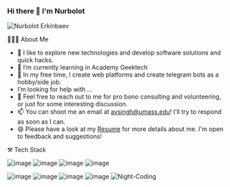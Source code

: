 ### Hi there 👋 I'm Nurbolot


![Nurbolot Erkinbaev](https://user-images.githubusercontent.com/108578199/207243682-11dab3f3-b079-4817-8a75-5279b4273003.png)

👨🏻‍💻  About Me
- 🔭 I like to explore new technologies and develop software solutions and quick hacks.
- 🌱 I’m currently learning in Academy Geektech
- 🤔  In my free time, I create web platforms and create telegram bots as a hobby/side job.
-  I’m looking for help with ...
- 💬 Feel free to reach out to me for pro bono consulting and volunteering, or just for some interesting discussion.
- 📫 You can shoot me an email at avsingh@umass.edu! I'll try to respond as soon as I can.
- 😄 Please have a look at my <a href="https://drive.google.com/file/d/1OXn6lGyzfrYCM4Tf_mR2oI3yKU6R-t43/view?usp=sharing" target="_blank">Resume</a> for more details about me. I'm open to feedback and suggestions!


⚒️ Tech Stack


![image](https://img.shields.io/badge/-telegram-blue)    ![image](https://user-images.githubusercontent.com/108578199/207296011-bd25e675-cf99-426c-b70a-c15827ffbea3.png)   ![image](https://user-images.githubusercontent.com/108578199/207249146-11285c44-3a98-4a8c-8ad4-0920e2fe55c4.png)  ![image](https://user-images.githubusercontent.com/108578199/207300428-2ec55d33-da4d-49db-a8d7-0c97bd6e1867.png)

![image](https://user-images.githubusercontent.com/108578199/207249375-3c0f472c-e871-40da-af20-c51aa51bd2e5.png)   ![image](https://user-images.githubusercontent.com/108578199/207250264-6af5d82d-8547-4d90-96e0-dca771d2bd06.png)   ![image](https://user-images.githubusercontent.com/108578199/207298040-98a2e8b9-3ec4-4ba1-aa43-7bf31eb28966.png)   ![image](https://img.shields.io/badge/-aigrambot-informational)      ![Night-Coding](https://user-images.githubusercontent.com/108578199/207301765-9825cd34-5fec-4cdc-bcad-79ef4bc7695c.gif)



